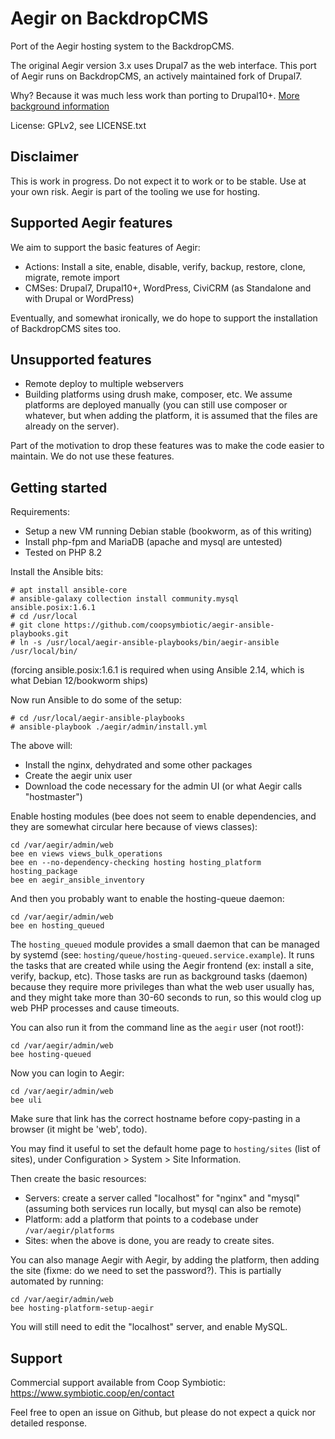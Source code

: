 # Aegir on BackdropCMS

Port of the Aegir hosting system to the BackdropCMS.

The original Aegir version 3.x uses Drupal7 as the web interface. This port of
Aegir runs on BackdropCMS, an actively maintained fork of Drupal7.

Why? Because it was much less work than porting to Drupal10+.
[More background information](https://www.bidon.ca/random/2024-10-02-aegir-drupal10-backdrop/)

License: GPLv2, see LICENSE.txt

## Disclaimer

This is work in progress. Do not expect it to work or to be stable.
Use at your own risk. Aegir is part of the tooling we use for hosting.

## Supported Aegir features

We aim to support the basic features of Aegir:

* Actions: Install a site, enable, disable, verify, backup, restore, clone, migrate, remote import
* CMSes: Drupal7, Drupal10+, WordPress, CiviCRM (as Standalone and with Drupal or WordPress)

Eventually, and somewhat ironically, we do hope to support the installation of
BackdropCMS sites too.

## Unsupported features

* Remote deploy to multiple webservers
* Building platforms using drush make, composer, etc. We assume platforms are deployed manually (you can still use composer or whatever, but when adding the platform, it is assumed that the files are already on the server).

Part of the motivation to drop these features was to make the code easier to maintain. We do not use these features.

## Getting started

Requirements:

* Setup a new VM running Debian stable (bookworm, as of this writing)
* Install php-fpm and MariaDB (apache and mysql are untested)
* Tested on PHP 8.2

Install the Ansible bits:

```
# apt install ansible-core
# ansible-galaxy collection install community.mysql ansible.posix:1.6.1
# cd /usr/local
# git clone https://github.com/coopsymbiotic/aegir-ansible-playbooks.git
# ln -s /usr/local/aegir-ansible-playbooks/bin/aegir-ansible /usr/local/bin/
```

(forcing ansible.posix:1.6.1 is required when using Ansible 2.14, which is what Debian 12/bookworm ships)

Now run Ansible to do some of the setup:

```
# cd /usr/local/aegir-ansible-playbooks
# ansible-playbook ./aegir/admin/install.yml
```

The above will:

- Install the nginx, dehydrated and some other packages
- Create the aegir unix user
- Download the code necessary for the admin UI (or what Aegir calls "hostmaster")

Enable hosting modules (bee does not seem to enable dependencies, and they are somewhat circular here because of views classes):

```
cd /var/aegir/admin/web
bee en views views_bulk_operations
bee en --no-dependency-checking hosting hosting_platform hosting_package
bee en aegir_ansible_inventory
```

And then you probably want to enable the hosting-queue daemon:

```
cd /var/aegir/admin/web
bee en hosting_queued
```

The `hosting_queued` module provides a small daemon that can be managed by systemd (see: `hosting/queue/hosting-queued.service.example`). It runs the tasks that are created while using the Aegir frontend (ex: install a site, verify, backup, etc). Those tasks are run as background tasks (daemon) because they require more privileges than what the web user usually has, and they might take more than 30-60 seconds to run, so this would clog up web PHP processes and cause timeouts.

You can also run it from the command line as the `aegir` user (not root!):

```
cd /var/aegir/admin/web
bee hosting-queued
```

Now you can login to Aegir:


```
cd /var/aegir/admin/web
bee uli
```

Make sure that link has the correct hostname before copy-pasting in a browser (it might be 'web', todo).

You may find it useful to set the default home page to `hosting/sites` (list of sites), under Configuration > System > Site Information.

Then create the basic resources:

- Servers: create a server called "localhost" for "nginx" and "mysql" (assuming both services run locally, but mysql can also be remote)
- Platform: add a platform that points to a codebase under `/var/aegir/platforms`
- Sites: when the above is done, you are ready to create sites.

You can also manage Aegir with Aegir, by adding the platform, then adding the site (fixme: do we need to set the password?). This is partially automated by running:

```
cd /var/aegir/admin/web
bee hosting-platform-setup-aegir
```

You will still need to edit the "localhost" server, and enable MySQL.

## Support

Commercial support available from Coop Symbiotic: https://www.symbiotic.coop/en/contact

Feel free to open an issue on Github, but please do not expect a quick nor detailed response.
